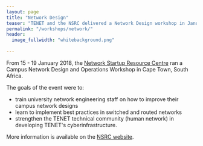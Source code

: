 ```yaml
---
layout: page
title: "Network Design"
teaser: "TENET and the NSRC delivered a Network Design workshop in January 2018 in South Africa."
permalink: "/workshops/network/"
header:
  image_fullwidth: "whitebackground.png"
   
---
```


From 15 - 19 January 2018, the [Network Startup Resource Centre](https://nsrc.org/) ran a Campus Network Design and Operations Workshop in Cape Town, South Africa.

The goals of the event were to:

- train university network engineering staff on how to improve their campus network designs
- learn to implement best practices in switched and routed networks
- strengthen the TENET technical community (human network) in developing TENET's cyberinfrastructure.

More information is available on the [NSRC website](https://nsrc.org/workshops/2018/tenet-nsrc-cndo/).
